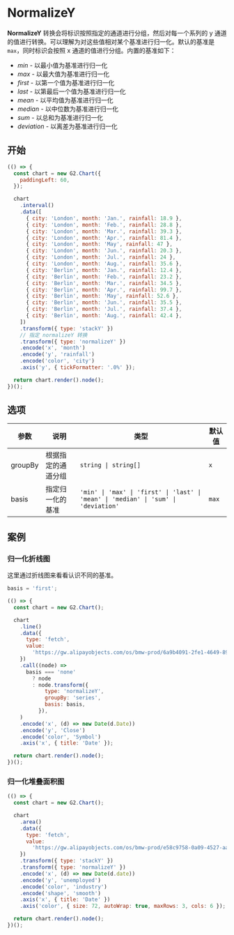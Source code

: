 # NormalizeY

**NormalizeY** 转换会将标识按照指定的通道进行分组，然后对每一个系列的 y 通道的值进行转换。可以理解为对这些值相对某个基准进行归一化。默认的基准是 `max`，同时标识会按照 x 通道的值进行分组。内置的基准如下：

- _min_ - 以最小值为基准进行归一化
- _max_ - 以最大值为基准进行归一化
- _first_ - 以第一个值为基准进行归一化
- _last_ - 以第最后一个值为基准进行归一化
- _mean_ - 以平均值为基准进行归一化
- _median_ - 以中位数为基准进行归一化
- _sum_ - 以总和为基准进行归一化
- _deviation_ - 以离差为基准进行归一化

<!-- The **NormalizeY** transform group marks into series by specified channels, and then transform each series's value, say to transform them relative to some basis to apply a moving average. The default basis is `max` and the marks are grouped by `x` channel by default. The built-in basis is as followed:

- min
- max
- first
- last
- mean
- extent
- median
- sum
- deviation -->

## 开始

```js
(() => {
  const chart = new G2.Chart({
    paddingLeft: 60,
  });

  chart
    .interval()
    .data([
      { city: 'London', month: 'Jan.', rainfall: 18.9 },
      { city: 'London', month: 'Feb.', rainfall: 28.8 },
      { city: 'London', month: 'Mar.', rainfall: 39.3 },
      { city: 'London', month: 'Apr.', rainfall: 81.4 },
      { city: 'London', month: 'May', rainfall: 47 },
      { city: 'London', month: 'Jun.', rainfall: 20.3 },
      { city: 'London', month: 'Jul.', rainfall: 24 },
      { city: 'London', month: 'Aug.', rainfall: 35.6 },
      { city: 'Berlin', month: 'Jan.', rainfall: 12.4 },
      { city: 'Berlin', month: 'Feb.', rainfall: 23.2 },
      { city: 'Berlin', month: 'Mar.', rainfall: 34.5 },
      { city: 'Berlin', month: 'Apr.', rainfall: 99.7 },
      { city: 'Berlin', month: 'May', rainfall: 52.6 },
      { city: 'Berlin', month: 'Jun.', rainfall: 35.5 },
      { city: 'Berlin', month: 'Jul.', rainfall: 37.4 },
      { city: 'Berlin', month: 'Aug.', rainfall: 42.4 },
    ])
    .transform({ type: 'stackY' })
    // 指定 normalizeY 转换
    .transform({ type: 'normalizeY' })
    .encode('x', 'month')
    .encode('y', 'rainfall')
    .encode('color', 'city')
    .axis('y', { tickFormatter: '.0%' });

  return chart.render().node();
})();
```

## 选项

| 参数    | 说明               | 类型                                                                                | 默认值 |
| ------- | ------------------ | ----------------------------------------------------------------------------------- | ------ |
| groupBy | 根据指定的通道分组 | `string \| string[]`                                                                | `x`    |
| basis   | 指定归一化的基准   | `'min' \| 'max' \| 'first' \| 'last' \| 'mean' \| 'median' \| 'sum' \| 'deviation'` | `max`  |

## 案例

### 归一化折线图

这里通过折线图来看看认识不同的基准。

```js | select "pin: false; options: { labels: ['first', 'last', 'min', 'max', 'mean', 'median', 'sum', 'deviation', 'none'], values: ['first', 'last', 'min', 'max', 'mean', 'median', 'sum', 'deviation', 'none'] }; "
basis = 'first';
```

```js
(() => {
  const chart = new G2.Chart();

  chart
    .line()
    .data({
      type: 'fetch',
      value:
        'https://gw.alipayobjects.com/os/bmw-prod/6a9b4091-2fe1-4649-89f3-f9a211827811.json',
    })
    .call((node) =>
      basis === 'none'
        ? node
        : node.transform({
            type: 'normalizeY',
            groupBy: 'series',
            basis: basis,
          }),
    )
    .encode('x', (d) => new Date(d.Date))
    .encode('y', 'Close')
    .encode('color', 'Symbol')
    .axis('x', { title: 'Date' });

  return chart.render().node();
})();
```

### 归一化堆叠面积图

```js
(() => {
  const chart = new G2.Chart();

  chart
    .area()
    .data({
      type: 'fetch',
      value:
        'https://gw.alipayobjects.com/os/bmw-prod/e58c9758-0a09-4527-aa90-fbf175b45925.json',
    })
    .transform({ type: 'stackY' })
    .transform({ type: 'normalizeY' })
    .encode('x', (d) => new Date(d.date))
    .encode('y', 'unemployed')
    .encode('color', 'industry')
    .encode('shape', 'smooth')
    .axis('x', { title: 'Date' })
    .axis('color', { size: 72, autoWrap: true, maxRows: 3, cols: 6 });

  return chart.render().node();
})();
```
